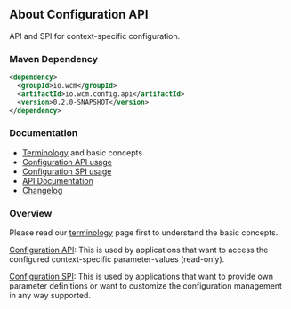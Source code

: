 ## About Configuration API

API and SPI for context-specific configuration.

### Maven Dependency

```xml
<dependency>
  <groupId>io.wcm</groupId>
  <artifactId>io.wcm.config.api</artifactId>
  <version>0.2.0-SNAPSHOT</version>
</dependency>
```

### Documentation

* [Terminology][terminology] and basic concepts
* [Configuration API usage][usage-api]
* [Configuration SPI usage][usage-api]
* [API Documentation][apidocs]
* [Changelog][changelog]



### Overview

Please read our [terminology][terminology] page first to understand the basic concepts.

[Configuration API][usage-api]: This is used by applications that want to access the configured context-specific
parameter-values (read-only).

[Configuration SPI][usage-spi]: This is used by applications that want to provide own parameter definitions
or want to customize the configuration management in any way supported.


[apidocs]: apidocs/
[changelog]: changes-report.html
[terminology]: terminology.html
[usage-api]: usage-api.html
[usage-spi]: usage-spi.html
